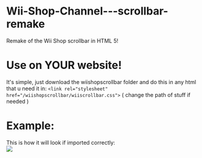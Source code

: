 # Wii-Shop-Channel---scrollbar-remake
Remake of the Wii Shop scrollbar in HTML 5!
<br>

# Use on YOUR website!
It's simple, just download the wiishopscrollbar folder and do this in any html that u need it in:
``<link rel="stylesheet" href="/wiishopscrollbar/wiiscrollbar.css">``
( change the path of stuff if needed )
<br>

# Example:
This is how it will look if imported correctly:
<br>
<img src="https://github.com/user-attachments/assets/66ea0649-675b-435a-a346-94af5e5ce6e1">

